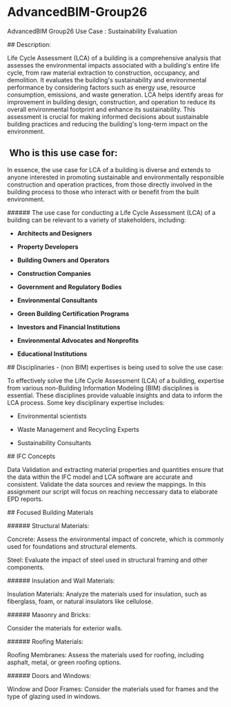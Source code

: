 # AdvancedBIM-Group26
AdvancedBIM Group26
Use Case : Sustainability Evaluation​

## Description:

Life Cycle Assessment (LCA) of a building is a comprehensive analysis that assesses the environmental impacts associated with a building's entire life cycle, from raw material extraction to construction, occupancy, and demolition. It evaluates the building's sustainability and environmental performance by considering factors such as energy use, resource consumption, emissions, and waste generation. LCA helps identify areas for improvement in building design, construction, and operation to reduce its overall environmental footprint and enhance its sustainability. This assessment is crucial for making informed decisions about sustainable building practices and reducing the building's long-term impact on the environment.

##  Who is this use case for:

In essence, the use case for LCA of a building is diverse and extends to anyone interested in promoting sustainable and environmentally responsible construction and operation practices, from those directly involved in the building process to those who interact with or benefit from the built environment.

###### The use case for conducting a Life Cycle Assessment (LCA) of a building can be relevant to a variety of stakeholders, including:

- **Architects and Designers**
  
- **Property Developers**
  
- **Building Owners and Operators**
  
- **Construction Companies**
  
- **Government and Regulatory Bodies**
  
- **Environmental Consultants**
  
- **Green Building Certification Programs**
  
- **Investors and Financial Institutions**
  
- **Environmental Advocates and Nonprofits**
  
- **Educational Institutions**
  

## Disciplinaries - (non BIM) expertises is being used to solve the use case:

To effectively solve the Life Cycle Assessment (LCA) of a building, expertise from various non-Building Information Modeling (BIM) disciplines is essential. These disciplines provide valuable insights and data to inform the LCA process. Some key disciplinary expertise includes:

- Environmental scientists
  
- Waste Management and Recycling Experts
  
- Sustainability Consultants
  

## IFC Concepts

Data Validation and extracting material properties and quantities ensure that the data within the IFC model and LCA software are accurate and consistent. Validate the data sources and review the mappings. In this assignment our script will focus on reaching neccessary data to elaborate EPD reports.

## Focused Building Materials

###### Structural Materials: 

Concrete: Assess the environmental impact of concrete, which is commonly used for foundations and structural elements. 

Steel: Evaluate the impact of steel used in structural framing and other components. 

###### Insulation and Wall Materials: 

Insulation Materials: Analyze the materials used for insulation, such as fiberglass, foam, or natural insulators like cellulose. 

###### Masonry and Bricks:

Consider the materials for exterior walls. 

###### Roofing Materials: 

Roofing Membranes: Assess the materials used for roofing, including asphalt, metal, or green roofing options. 

###### Doors and Windows: 

Window and Door Frames: Consider the materials used for frames and the type of glazing used in windows.
